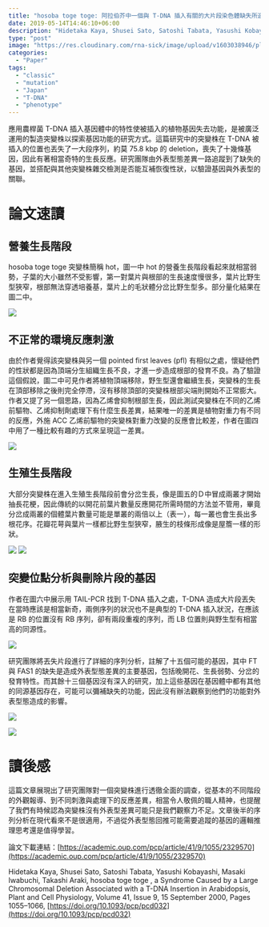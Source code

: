 ```yaml
---
title: "hosoba toge toge: 阿拉伯芥中一個與 T-DNA 插入有關的大片段染色體缺失所造成的突變症狀"
date: 2019-05-14T14:46:10+06:00
description: "Hidetaka Kaya, Shusei Sato, Satoshi Tabata, Yasushi Kobayashi, Masaki Iwabuchi, Takashi Araki, hosoba toge toge , a Syndrome Caused by a Large Chromosomal Deletion Associated with a T-DNA Insertion in Arabidopsis, Plant and Cell Physiology, Volume 41, Issue 9, 15 September 2000, Pages 1055–1066, https://doi.org/10.1093/pcp/pcd032"
type: "post"
image: "https://res.cloudinary.com/rna-sick/image/upload/v1603038946/plantgenetics/02/1_hfqizm.png"
categories:
  - "Paper"
tags:
  - "classic"
  - "mutation"
  - "Japan"
  - "T-DNA"
  - "phenotype"
---
```


應用農桿菌 T-DNA 插入基因體中的特性使被插入的植物基因失去功能，是被廣泛運用的製造突變株以探索基因功能的研究方式。這篇研究中的突變株在 T-DNA 被插入的位置也丟失了一大段序列，約莫 75.8 kbp 的 deletion，喪失了十幾條基因，因此有著相當奇特的生長反應。研究團隊由外表型態差異一路追蹤到了缺失的基因，並搭配與其他突變株雜交檢測是否能互補恢復性狀，以驗證基因與外表型的關聯。

# 論文速讀

## 營養生長階段

hosoba toge toge 突變株簡稱 hot，圖一中 hot 的營養生長階段看起來就相當弱勢，子葉的大小雖然不受影響，第一對葉片與根部的生長速度慢很多，葉片比野生型狹窄，根部無法穿透培養基，葉片上的毛狀體分岔比野生型多。部分量化結果在圖二中。

![](https://res.cloudinary.com/rna-sick/image/upload/v1603038949/plantgenetics/02/2_hknpkj.png)

## 不正常的環境反應刺激

由於作者覺得該突變株與另一個 pointed first leaves (pfl) 有相似之處，懷疑他們的性狀都是因為頂端分生組織生長不良，才進一步造成根部的發育不良。為了驗證這個假說，圖二中可見作者將植物頂端移除，野生型還會繼續生長，突變株的生長在頂部移除之後則完全停滯，沒有移除頂部的突變株根部尖端則開始不正常膨大。作者又提了另一個思路，因為乙烯會抑制根部生長，因此測試突變株在不同的乙烯前驅物、乙烯抑制劑處理下有什麼生長差異，結果唯一的差異是植物對重力有不同的反應，外施 ACC 乙烯前驅物的突變株對重力改變的反應會比較差，作者在圖四中用了一種比較有趣的方式來呈現這一差異。

![](https://res.cloudinary.com/rna-sick/image/upload/v1603038949/plantgenetics/02/3_kjahba.png)

## 生殖生長階段

大部分突變株在進入生殖生長階段前會分岔生長，像是圖五的Ｄ中冒成兩叢才開始抽長花梗，因此傳統的以開花前葉片數量反應開花所需時間的方法並不管用，畢竟分岔成兩叢的個體葉片數量可能是單叢的兩倍以上（表一），每一叢也會生長出多根花序。花瓣花萼與葉片一樣都比野生型狹窄，腋生的枝條形成像是屋簷一樣的形狀。

![](https://res.cloudinary.com/rna-sick/image/upload/v1603038948/plantgenetics/02/4_s6rcvy.png)
![](https://res.cloudinary.com/rna-sick/image/upload/v1603038949/plantgenetics/02/5_ozvqux.png)

## 突變位點分析與刪除片段的基因

作者在圖六中展示用 TAIL-PCR 找到 T-DNA 插入之處，T-DNA 造成大片段丟失在當時應該是相當新奇，兩側序列的狀況也不是典型的 T-DNA 插入狀況，在應該是 RB 的位置沒有 RB 序列，卻有兩段重複的序列，而 LB 位置則與野生型有相當高的同源性。

![](https://res.cloudinary.com/rna-sick/image/upload/v1603038947/plantgenetics/02/6_pd5x3k.png)

研究團隊將丟失片段進行了詳細的序列分析，註解了十五個可能的基因，其中 FT 與 FAS1 的缺失是造成外表型態差異的主要基因，包括晚開花、生長弱勢、分岔的發育特性。而其餘十三個基因沒有深入的研究，加上這些基因在基因體中都有其他的同源基因存在，可能可以彌補缺失的功能，因此沒有辦法觀察到他們的功能對外表型態造成的影響。

![](https://res.cloudinary.com/rna-sick/image/upload/v1603038948/plantgenetics/02/7_co39bl.png)

![](https://res.cloudinary.com/rna-sick/image/upload/v1603038949/plantgenetics/02/8_zppf64.png)

# 讀後感

這篇文章展現出了研究團隊對一個突變株進行透徹全面的調查，從基本的不同階段的外觀報導、到不同刺激與處理下的反應差異，相當令人敬佩的職人精神，也提醒了我們有時候認為突變株沒有外表型差異可能只是我們觀察力不足。文章後半的序列分析在現代看來不是很適用，不過從外表型態回推可能需要追蹤的基因的邏輯推理思考還是值得學習。

論文下載連結：[https://academic.oup.com/pcp/article/41/9/1055/2329570](https://academic.oup.com/pcp/article/41/9/1055/2329570)

Hidetaka Kaya, Shusei Sato, Satoshi Tabata, Yasushi Kobayashi, Masaki Iwabuchi, Takashi Araki, hosoba toge toge , a Syndrome Caused by a Large Chromosomal Deletion Associated with a T-DNA Insertion in Arabidopsis, Plant and Cell Physiology, Volume 41, Issue 9, 15 September 2000, Pages 1055–1066, [https://doi.org/10.1093/pcp/pcd032](https://doi.org/10.1093/pcp/pcd032)
